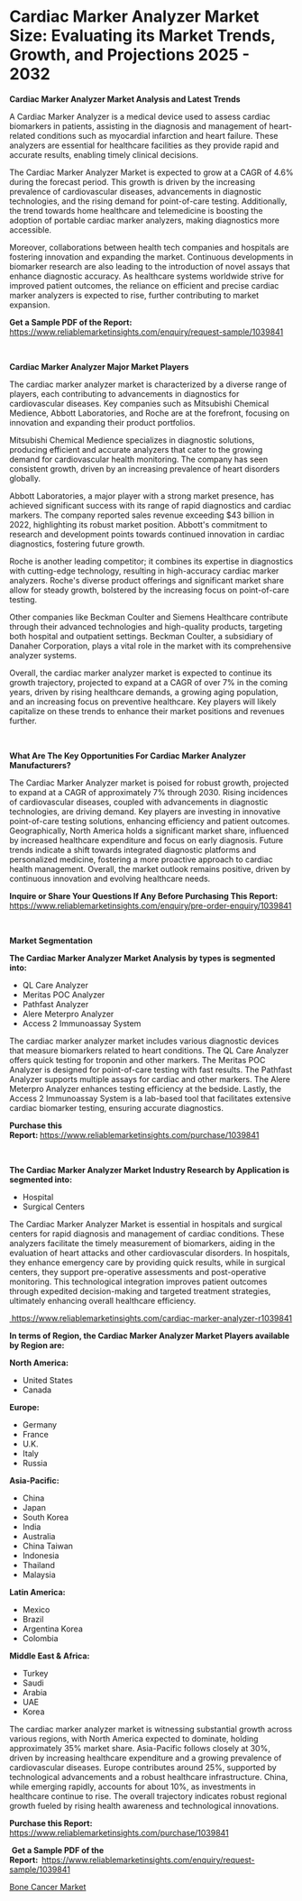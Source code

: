 <p><h1>Cardiac Marker Analyzer Market Size: Evaluating its Market Trends, Growth, and Projections 2025 - 2032</h1></p><p><strong>Cardiac Marker Analyzer Market Analysis and Latest Trends</strong></p>
<p><p>A Cardiac Marker Analyzer is a medical device used to assess cardiac biomarkers in patients, assisting in the diagnosis and management of heart-related conditions such as myocardial infarction and heart failure. These analyzers are essential for healthcare facilities as they provide rapid and accurate results, enabling timely clinical decisions.</p><p>The Cardiac Marker Analyzer Market is expected to grow at a CAGR of 4.6% during the forecast period. This growth is driven by the increasing prevalence of cardiovascular diseases, advancements in diagnostic technologies, and the rising demand for point-of-care testing. Additionally, the trend towards home healthcare and telemedicine is boosting the adoption of portable cardiac marker analyzers, making diagnostics more accessible.</p><p>Moreover, collaborations between health tech companies and hospitals are fostering innovation and expanding the market. Continuous developments in biomarker research are also leading to the introduction of novel assays that enhance diagnostic accuracy. As healthcare systems worldwide strive for improved patient outcomes, the reliance on efficient and precise cardiac marker analyzers is expected to rise, further contributing to market expansion.</p></p>
<p><strong>Get a Sample PDF of the Report:&nbsp;</strong> <a href="https://www.reliablemarketinsights.com/enquiry/request-sample/1039841?utm_campaign=2660&utm_medium=2&utm_source=Github&utm_content=ia&utm_term=03032025&utm_id=cardiac-marker-analyzer">https://www.reliablemarketinsights.com/enquiry/request-sample/1039841</a></p>
<p>&nbsp;</p>
<p><strong>Cardiac Marker Analyzer Major Market Players</strong></p>
<p><p>The cardiac marker analyzer market is characterized by a diverse range of players, each contributing to advancements in diagnostics for cardiovascular diseases. Key companies such as Mitsubishi Chemical Medience, Abbott Laboratories, and Roche are at the forefront, focusing on innovation and expanding their product portfolios.</p><p>Mitsubishi Chemical Medience specializes in diagnostic solutions, producing efficient and accurate analyzers that cater to the growing demand for cardiovascular health monitoring. The company has seen consistent growth, driven by an increasing prevalence of heart disorders globally.</p><p>Abbott Laboratories, a major player with a strong market presence, has achieved significant success with its range of rapid diagnostics and cardiac markers. The company reported sales revenue exceeding $43 billion in 2022, highlighting its robust market position. Abbott's commitment to research and development points towards continued innovation in cardiac diagnostics, fostering future growth.</p><p>Roche is another leading competitor; it combines its expertise in diagnostics with cutting-edge technology, resulting in high-accuracy cardiac marker analyzers. Roche's diverse product offerings and significant market share allow for steady growth, bolstered by the increasing focus on point-of-care testing.</p><p>Other companies like Beckman Coulter and Siemens Healthcare contribute through their advanced technologies and high-quality products, targeting both hospital and outpatient settings. Beckman Coulter, a subsidiary of Danaher Corporation, plays a vital role in the market with its comprehensive analyzer systems.</p><p>Overall, the cardiac marker analyzer market is expected to continue its growth trajectory, projected to expand at a CAGR of over 7% in the coming years, driven by rising healthcare demands, a growing aging population, and an increasing focus on preventive healthcare. Key players will likely capitalize on these trends to enhance their market positions and revenues further.</p></p>
<p>&nbsp;</p>
<p><strong>What Are The Key Opportunities For Cardiac Marker Analyzer Manufacturers?</strong></p>
<p><p>The Cardiac Marker Analyzer market is poised for robust growth, projected to expand at a CAGR of approximately 7% through 2030. Rising incidences of cardiovascular diseases, coupled with advancements in diagnostic technologies, are driving demand. Key players are investing in innovative point-of-care testing solutions, enhancing efficiency and patient outcomes. Geographically, North America holds a significant market share, influenced by increased healthcare expenditure and focus on early diagnosis. Future trends indicate a shift towards integrated diagnostic platforms and personalized medicine, fostering a more proactive approach to cardiac health management. Overall, the market outlook remains positive, driven by continuous innovation and evolving healthcare needs.</p></p>
<p><strong>Inquire or Share Your Questions If Any Before Purchasing This Report:</strong> <a href="https://www.reliablemarketinsights.com/enquiry/pre-order-enquiry/1039841?utm_campaign=2660&utm_medium=2&utm_source=Github&utm_content=ia&utm_term=03032025&utm_id=cardiac-marker-analyzer">https://www.reliablemarketinsights.com/enquiry/pre-order-enquiry/1039841</a></p>
<p>&nbsp;</p>
<p><strong>Market Segmentation</strong></p>
<p><strong>The Cardiac Marker Analyzer Market Analysis by types is segmented into:</strong></p>
<p><ul><li>QL Care Analyzer</li><li>Meritas POC Analyzer</li><li>Pathfast Analyzer</li><li>Alere Meterpro Analyzer</li><li>Access 2 Immunoassay System</li></ul></p>
<p><p>The cardiac marker analyzer market includes various diagnostic devices that measure biomarkers related to heart conditions. The QL Care Analyzer offers quick testing for troponin and other markers. The Meritas POC Analyzer is designed for point-of-care testing with fast results. The Pathfast Analyzer supports multiple assays for cardiac and other markers. The Alere Meterpro Analyzer enhances testing efficiency at the bedside. Lastly, the Access 2 Immunoassay System is a lab-based tool that facilitates extensive cardiac biomarker testing, ensuring accurate diagnostics.</p></p>
<p><strong>Purchase this Report:&nbsp;</strong><a href="https://www.reliablemarketinsights.com/purchase/1039841?utm_campaign=2660&utm_medium=2&utm_source=Github&utm_content=ia&utm_term=03032025&utm_id=cardiac-marker-analyzer">https://www.reliablemarketinsights.com/purchase/1039841</a></p>
<p>&nbsp;</p>
<p><strong>The Cardiac Marker Analyzer Market Industry Research by Application is segmented into:</strong></p>
<p><ul><li>Hospital</li><li>Surgical Centers</li></ul></p>
<p><p>The Cardiac Marker Analyzer Market is essential in hospitals and surgical centers for rapid diagnosis and management of cardiac conditions. These analyzers facilitate the timely measurement of biomarkers, aiding in the evaluation of heart attacks and other cardiovascular disorders. In hospitals, they enhance emergency care by providing quick results, while in surgical centers, they support pre-operative assessments and post-operative monitoring. This technological integration improves patient outcomes through expedited decision-making and targeted treatment strategies, ultimately enhancing overall healthcare efficiency.</p></p>
<p><a href="https://www.reliablemarketinsights.com/cardiac-marker-analyzer-r1039841?utm_campaign=2660&utm_medium=2&utm_source=Github&utm_content=ia&utm_term=03032025&utm_id=cardiac-marker-analyzer">&nbsp;https://www.reliablemarketinsights.com/cardiac-marker-analyzer-r1039841</a></p>
<p><strong>In terms of Region, the Cardiac Marker Analyzer Market Players available by Region are:</strong></p>
<p>
    <p> <strong> North America: </strong>
        <ul>
            <li>United States</li>
            <li>Canada</li>
        </ul>
        </p> 
    <p> <strong> Europe: </strong>
        <ul>
            <li>Germany</li>
            <li>France</li>
            <li>U.K.</li>
            <li>Italy</li>
            <li>Russia</li>
        </ul>
        </p> 
    <p> <strong> Asia-Pacific: </strong>
        <ul>
            <li>China</li>
            <li>Japan</li>
            <li>South Korea</li>
            <li>India</li>
            <li>Australia</li>
            <li>China Taiwan</li>
            <li>Indonesia</li>
            <li>Thailand</li>
            <li>Malaysia</li>
        </ul>
        </p> 
    <p> <strong> Latin America: </strong>
        <ul>
            <li>Mexico</li>
            <li>Brazil</li>
            <li>Argentina Korea</li>
            <li>Colombia</li>
        </ul>
        </p> 
    <p> <strong> Middle East & Africa: </strong>
        <ul>
            <li>Turkey</li>
            <li>Saudi</li>
            <li>Arabia</li>
            <li>UAE</li>
            <li>Korea</li>
        </ul>
    </p>
    </p>
<p><p>The cardiac marker analyzer market is witnessing substantial growth across various regions, with North America expected to dominate, holding approximately 35% market share. Asia-Pacific follows closely at 30%, driven by increasing healthcare expenditure and a growing prevalence of cardiovascular diseases. Europe contributes around 25%, supported by technological advancements and a robust healthcare infrastructure. China, while emerging rapidly, accounts for about 10%, as investments in healthcare continue to rise. The overall trajectory indicates robust regional growth fueled by rising health awareness and technological innovations.</p></p>
<p><strong>Purchase this Report: </strong><a href="https://www.reliablemarketinsights.com/purchase/1039841?utm_campaign=2660&utm_medium=2&utm_source=Github&utm_content=ia&utm_term=03032025&utm_id=cardiac-marker-analyzer">https://www.reliablemarketinsights.com/purchase/1039841</a></p>
<p>&nbsp;<strong>Get a Sample PDF of the Report:&nbsp;&nbsp;</strong><a href="https://www.reliablemarketinsights.com/enquiry/request-sample/1039841?utm_campaign=2660&utm_medium=2&utm_source=Github&utm_content=ia&utm_term=03032025&utm_id=cardiac-marker-analyzer">https://www.reliablemarketinsights.com/enquiry/request-sample/1039841</a></p>
<p><strong></strong></p>
<p><p><a href="https://github.com/hartsockdonnette82/Market-Research-Report-List-1/blob/main/bone-cancer-market.md?utm_campaign=2660&utm_medium=2&utm_source=Github&utm_content=ia&utm_term=03032025&utm_id=cardiac-marker-analyzer">Bone Cancer Market</a></p></p>